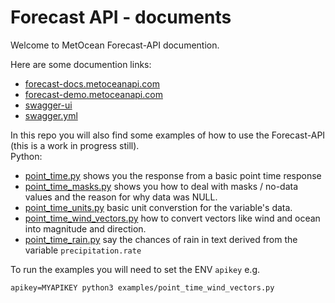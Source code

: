# Forecast API - documents

Welcome to MetOcean Forecast-API documention.

Here are some documention links:
* [forecast-docs.metoceanapi.com](https://forecast-docs.metoceanapi.com)
* [forecast-demo.metoceanapi.com](https://forecast-demo.metoceanapi.com)
* [swagger-ui](https://forecast-docs.metoceanapi.com/swagger-ui/)
* [swagger.yml](https://forecast-docs.metoceanapi.com/swagger.yml)

In this repo you will also find some examples of how to use the Forecast-API (this is a work in progress still).  
Python:  
* [point_time.py](examples/point_time.py) shows you the response from a basic point time response
* [point_time_masks.py](examples/point_time_masks.py) shows you how to deal with masks / no-data values and the reason for why data was NULL.
* [point_time_units.py](examples/point_time_units.py) basic unit converstion for the variable's data.
* [point_time_wind_vectors.py](examples/point_time_vectors.py) how to convert vectors like wind and ocean into magnitude and direction.
* [point_time_rain.py](examples/point_time_rain.py) say the chances of rain in text derived from the variable `precipitation.rate`

To run the examples you will need to set the ENV `apikey` e.g.
```
apikey=MYAPIKEY python3 examples/point_time_wind_vectors.py
```

